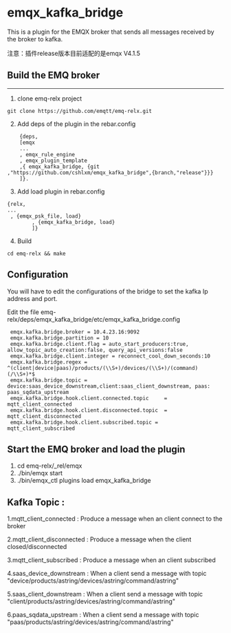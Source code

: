 # emqx_kafka_bridge

This is a plugin for the EMQX broker that sends all messages received by the broker to kafka.

   注意：插件release版本目前适配的是emqx V4.1.5

## Build the EMQ broker
-------------

1. clone emq-relx project
```	
git clone https://github.com/emqtt/emq-relx.git
```
2. Add deps of the plugin in the rebar.config
```
    {deps,
    [emqx
    ...
    , emqx_rule_engine
    , emqx_plugin_template
    ,{ emqx_kafka_bridge, {git ,"https://github.com/cshlxm/emqx_kafka_bridge",{branch,"release"}}}
    ]}.
```
3. Add load plugin in  rebar.config
```
{relx,
...
 , {emqx_psk_file, load}
        , {emqx_kafka_bridge, load}
        ]}
 ```
4. Build
```
cd emq-relx && make
```  
Configuration
----------------------
You will have to edit the configurations of the bridge to set the kafka Ip address and port.

Edit the file emq-relx/deps/emqx_kafka_bridge/etc/emqx_kafka_bridge.config
```
 emqx.kafka.bridge.broker = 10.4.23.16:9092
 emqx.kafka.bridge.partition = 10
 emqx.kafka.bridge.client.flag = auto_start_producers:true, allow_topic_auto_creation:false, query_api_versions:false
 emqx.kafka.bridge.client.integer = reconnect_cool_down_seconds:10
 emqx.kafka.bridge.regex = ^(client|device|paas)/products/(\\S+)/devices/(\\S+)/(command)(/\\S+)*$
 emqx.kafka.bridge.topic = device:saas_device_downstream,client:saas_client_downstream, paas: paas_sqdata_upstream
 emqx.kafka.bridge.hook.client.connected.topic     = mqtt_client_connected
 emqx.kafka.bridge.hook.client.disconnected.topic  = mqtt_client_disconnected
 emqx.kafka.bridge.hook.client.subscribed.topic = mqtt_client_subscribed
```

Start the EMQ broker and load the plugin 
-----------------
1) cd emq-relx/_rel/emqx
2) ./bin/emqx start
3) ./bin/emqx_ctl plugins load emqx_kafka_bridge

Kafka Topic :
----------------------

1.mqtt_client_connected : Produce a message when an client  connect to the broker


2.mqtt_client_disconnected : Produce a message when the client closed/disconnected

3.mqtt_client_subscribed : Produce a message when an  client  subscribed

4.saas_device_downstream : When a client send a message with topic "device/products/astring/devices/astring/command/astring"

5.saas_client_downstream : When a client send a message with topic "client/products/astring/devices/astring/command/astring"

6.paas_sqdata_upstream :  When a client send a message with topic "paas/products/astring/devices/astring/command/astring"